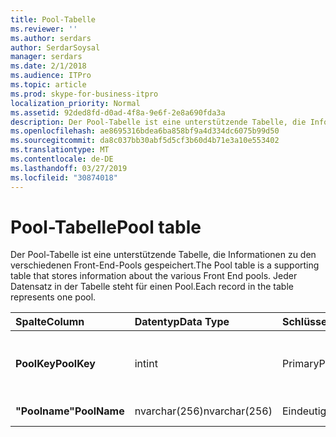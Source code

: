 ```yaml
---
title: Pool-Tabelle
ms.reviewer: ''
ms.author: serdars
author: SerdarSoysal
manager: serdars
ms.date: 2/1/2018
ms.audience: ITPro
ms.topic: article
ms.prod: skype-for-business-itpro
localization_priority: Normal
ms.assetid: 92ded8fd-d0ad-4f8a-9e6f-2e8a690fda3a
description: Der Pool-Tabelle ist eine unterstützende Tabelle, die Informationen zu den verschiedenen Front-End-Pools gespeichert. Jeder Datensatz in der Tabelle steht für einen Pool.
ms.openlocfilehash: ae8695316bdea6ba858bf9a4d334dc6075b99d50
ms.sourcegitcommit: da8c037bb30abf5d5cf3b60d4b71e3a10e553402
ms.translationtype: MT
ms.contentlocale: de-DE
ms.lasthandoff: 03/27/2019
ms.locfileid: "30874018"
---
```

# <a name="pool-table"></a><span data-ttu-id="2569e-104">Pool-Tabelle</span><span class="sxs-lookup"><span data-stu-id="2569e-104">Pool table</span></span>
 
<span data-ttu-id="2569e-105">Der Pool-Tabelle ist eine unterstützende Tabelle, die Informationen zu den verschiedenen Front-End-Pools gespeichert.</span><span class="sxs-lookup"><span data-stu-id="2569e-105">The Pool table is a supporting table that stores information about the various Front End pools.</span></span> <span data-ttu-id="2569e-106">Jeder Datensatz in der Tabelle steht für einen Pool.</span><span class="sxs-lookup"><span data-stu-id="2569e-106">Each record in the table represents one pool.</span></span>
  
|<span data-ttu-id="2569e-107">**Spalte**</span><span class="sxs-lookup"><span data-stu-id="2569e-107">**Column**</span></span>|<span data-ttu-id="2569e-108">**Datentyp**</span><span class="sxs-lookup"><span data-stu-id="2569e-108">**Data Type**</span></span>|<span data-ttu-id="2569e-109">**Schlüssel/Index**</span><span class="sxs-lookup"><span data-stu-id="2569e-109">**Key/Index**</span></span>|<span data-ttu-id="2569e-110">**Details**</span><span class="sxs-lookup"><span data-stu-id="2569e-110">**Details**</span></span>|
|:-----|:-----|:-----|:-----|
|<span data-ttu-id="2569e-111">**PoolKey**</span><span class="sxs-lookup"><span data-stu-id="2569e-111">**PoolKey**</span></span> <br/> |<span data-ttu-id="2569e-112">int</span><span class="sxs-lookup"><span data-stu-id="2569e-112">int</span></span>  <br/> |<span data-ttu-id="2569e-113">Primary</span><span class="sxs-lookup"><span data-stu-id="2569e-113">Primary</span></span>  <br/> |<span data-ttu-id="2569e-114">Eindeutige Zahl, die diesen Pool identifiziert.</span><span class="sxs-lookup"><span data-stu-id="2569e-114">Unique number identifying this pool.</span></span>  <br/> |
|<span data-ttu-id="2569e-115">**"Poolname"**</span><span class="sxs-lookup"><span data-stu-id="2569e-115">**PoolName**</span></span> <br/> |<span data-ttu-id="2569e-116">nvarchar(256)</span><span class="sxs-lookup"><span data-stu-id="2569e-116">nvarchar(256)</span></span>  <br/> |<span data-ttu-id="2569e-117">Eindeutige</span><span class="sxs-lookup"><span data-stu-id="2569e-117">Unique</span></span>  <br/> |<span data-ttu-id="2569e-118">FQDN des Pools.</span><span class="sxs-lookup"><span data-stu-id="2569e-118">Pool FQDN.</span></span>  <br/> |
   


